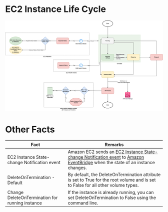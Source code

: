 # EC2 Instance Life Cycle

![img.png](assets/EC2_Instance_LifeCycle.drawio.png)

# Other Facts

| Fact                                            | Remarks                                                                                                                                                                                                                                                                           |
|-------------------------------------------------|-----------------------------------------------------------------------------------------------------------------------------------------------------------------------------------------------------------------------------------------------------------------------------------|
| EC2 Instance State-change Notification event    | Amazon EC2 sends an [EC2 Instance State-change Notification event](https://docs.aws.amazon.com/AWSEC2/latest/UserGuide/monitoring-instance-state-changes.html) to [Amazon EventBridge](../../4_MessageBrokers/AmazonEventBridge/Readme.md) when the state of an instance changes. |
| DeleteOnTermination - Default                   | By default, the DeleteOnTermination attribute is set to True for the root volume and is set to False for all other volume types.                                                                                                                                                                                                                                                                                  |
| Change DeleteOnTermination for running instance | If the instance is already running, you can set DeleteOnTermination to False using the command line.                                                                                                                                                                                                                                                                                  |
